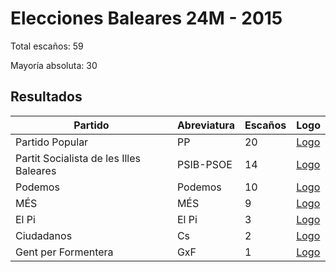 # Elecciones Baleares 24M - 2015

Total escaños: 59

Mayoría absoluta: 30

## Resultados

| Partido | Abreviatura | Escaños | Logo |
| - | - | - | - |
| Partido Popular | PP | 20 | [Logo](https://github.com/playzzz/Pactos/blob/master/Logos/PP.jpg?raw=true)
| Partit Socialista de les Illes Baleares | PSIB-PSOE | 14 | [Logo](https://github.com/playzzz/Pactos/blob/master/Logos/PSOE.jpg?raw=true)
| Podemos | Podemos | 10 | [Logo](https://github.com/playzzz/Pactos/blob/master/Logos/Podemos.jpg?raw=true)
| MÉS | MÉS | 9 | [Logo](https://github.com/playzzz/Pactos/blob/master/Logos/MÉS.jpg?raw=true)
| El Pi | El Pi | 3 | [Logo](https://github.com/playzzz/Pactos/blob/master/Logos/El%20Pi.jpg?raw=true)
| Ciudadanos | Cs | 2 | [Logo](https://github.com/playzzz/Pactos/blob/master/Logos/Cs.jpg?raw=true)
| Gent per Formentera | GxF | 1 | [Logo](https://github.com/playzzz/Pactos/blob/master/Logos/GxF.jpg?raw=true)
